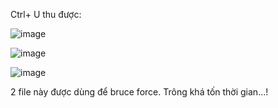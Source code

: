 Ctrl+ U thu được:


![image](https://user-images.githubusercontent.com/72652376/127119717-6e4ade43-b33c-4d48-abf8-11eda305d29e.png)

![image](https://user-images.githubusercontent.com/72652376/127119851-973879f6-d63b-4608-8a11-76a7e5069e52.png)

![image](https://user-images.githubusercontent.com/72652376/127119926-1335a005-2695-4ac3-a52e-fe2e4047bacd.png)

2 file này được dùng để bruce force. Trông khá tốn thời gian...!

